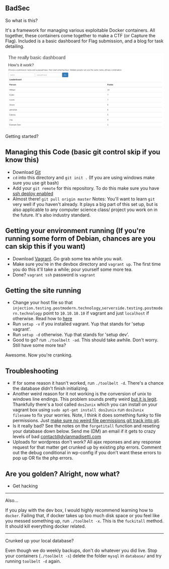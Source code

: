BadSec
-----

So what is this?

It's a framework for managing various exploitable Docker containers. All together, these containers come together to make a CTF (or Capture the Flag). Included is a basic dashboard for Flag submission, and a blog for task detailing.

![DashBoard](images/dash.png)

Getting started?

Managing this Code (basic git control skip if you know this)
-----
- Download [Git](http://git-scm.com/downloads/)
- `cd` into this directory and `git init .` (If you are using windows make sure you use git bash)
- Add your `git remote` for this repository. To do this make sure you have [ssh deploy enabled](https://confluence.atlassian.com/display/BITBUCKET/Set+up+SSH+for+Git)
- Almost there! `git pull origin master`
Notes: You'll want to learn `git` very well if you haven't already. It plays a big part of this set up, but is also applicable to any computer science class/ project you work on in the future. It's also industry standard.

Getting your environment running (If you're running some form of Debian, chances are you can skip this if you want)
-----
- Download [Vagrant](https://www.vagrantup.com/downloads.html). Go grab some tea while you wait.
- Make sure you're in the devbox directory and `vagrant up`. The first time you do this it'll take a while; pour yourself some more tea.
- Done? `vagrant ssh` password is `vagrant`

Getting the site running
-----
- Change your host file so that `injection.testing.postmodern.technology`,`serverside.testing.postmodern.technology` point to `10.10.10.10` if vagrant and just `localhost` if otherwise. Read how to [here](http://www.howtogeek.com/howto/27350/beginner-geek-how-to-edit-your-hosts-file/)
- Run `setup -v` if you installed vagrant. Yup that stands for 'setup vagrant'.
- Run `setup -d` otherwise. Yup that stands for 'setup dev'.
- Good to go? run `./toolbelt -ad`. This should take awhile. Don't worry. Still have some more tea?

Awesome. Now you're cranking.

Troubleshooting
-----
- If for some reason it hasn't worked, run `./toolbelt -d`. There's a chance the database didn't finish initializing.
- Another weird reason for it not working is the conversion of unix to windows line endings. This problem sounds pretty weird [but it is legit](http://stackoverflow.com/questions/14219092/bash-my-script-bin-bashm-bad-interpreter-no-such-file-or-directory). Thankfully there's a tool called `dos2unix` which you can install on your vagrant box using `sudo apt-get install dos2unix` run `dos2unix filename` to fix your worries. Note, I think it does something funky to file permissions. Just [make sure no weird file permissions git track into git](http://stackoverflow.com/questions/1580596/how-do-i-make-git-ignore-file-mode-chmod-changes).
- Is it really bad? See the notes on the `forgetitall` function and reseting your database down below. Send me (DM) an email if it gets to crazy levels of bad contact@dylanmadisetti.com
- Uploads for wordpress don't work? All ajax reponses and any response request for that matter get crunked up by existing php errors. Comment out the debug conditional in wp-config if you don't want these errors to pop up OR fix the php errors.

Are you golden? Alright, now what?
-----
- Get hacking

-----

Also...

If you play with the dev box, I would highly recommend learning how to `docker`. Failing that, if docker takes up too much disk space or you feel like you messed something up, run `./toolbelt -x`. This is the `fuckitall` method. It should kill everything docker related.

-----

Crunked up your local database?

Even though we do weekly backups, don't do whatever you did live. Stop your containers (`./toolbelt -s`) delete the folder `mysql` in `database/` and try running `toolbelt -d` again.